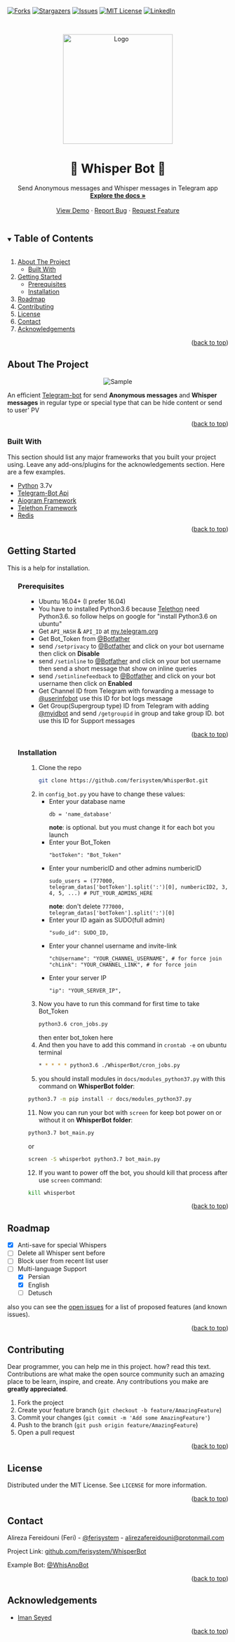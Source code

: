 <a name="readme-top"></a>
<!-- PROJECT SHIELDS -->
[![Forks][forks-shield]][forks-url]
[![Stargazers][stars-shield]][stars-url]
[![Issues][issues-shield]][issues-url]
[![MIT License][license-shield]][license-url]
[![LinkedIn][linkedin-shield]][linkedin-url]


<!-- PROJECT LOGO -->
<br />
<p align="center">
  <a href="https://github.com/ferisystem/WhisperBot">
    <img src="https://raw.githubusercontent.com/ferisystem/ferisystem/files/files/whisperbot/logo.jpg" alt="Logo" width="250" height="250">
  </a>

  <h1 align="center">💌 Whisper Bot 💬</h3>

  <p align="center">
    Send Anonymous messages and Whisper messages in Telegram app
    <br />
    <a href="#getting-started"><strong>Explore the docs »</strong></a>
    <br />
    <br />
    <a href="https://telegram.me/WhisAnoBot">View Demo</a>
    ·
    <a href="https://github.com/ferisystem/WhisperBot/issues">Report Bug</a>
    ·
    <a href="https://github.com/ferisystem/WhisperBot/issues">Request Feature</a>
  </p>
</p>



<!-- TABLE OF CONTENTS -->
<details open="open">
  <summary><h2 style="display: inline-block">Table of Contents</h2></summary>
  <ol>
    <li>
      <a href="#about-the-project">About The Project</a>
      <ul>
        <li><a href="#built-with">Built With</a></li>
      </ul>
    </li>
    <li>
      <a href="#getting-started">Getting Started</a>
      <ul>
        <li><a href="#prerequisites">Prerequisites</a></li>
        <li><a href="#installation">Installation</a></li>
      </ul>
    </li>
    <li><a href="#roadmap">Roadmap</a></li>
    <li><a href="#contributing">Contributing</a></li>
    <li><a href="#license">License</a></li>
    <li><a href="#contact">Contact</a></li>
    <li><a href="#acknowledgements">Acknowledgements</a></li>
  </ol>
</details>
<p align="right">(<a href="#readme-top">back to top</a>)</p>

<!-- ABOUT THE PROJECT -->
## About The Project

<p align="center">
<img src="https://raw.githubusercontent.com/ferisystem/ferisystem/files/files/whisperbot/Capture.JPG" alt="Sample" align="center">
</p>

An efficient [Telegram-bot](https://core.telegram.org/bots/api) for send **Anonymous messages** and **Whisper messages** in regular type or special type that can be hide content or send to user' PV
<p align="right">(<a href="#readme-top">back to top</a>)</p>


### Built With

This section should list any major frameworks that you built your project using. Leave any add-ons/plugins for the acknowledgements section. Here are a few examples.
* [Python](https://python.org) 3.7v
* [Telegram-Bot Api](https://core.telegram.org/bots/api)
* [Aiogram Framework](https://github.com/aiogram/aiogram)
* [Telethon Framework](https://github.com/LonamiWebs/Telethon)
* [Redis](https://github.com/andymccurdy/redis-py)
<p align="right">(<a href="#readme-top">back to top</a>)</p>


<!-- GETTING STARTED -->
## Getting Started

This is a help for installation.

<ul>

### Prerequisites

<ul>

* Ubuntu 16.04+ (I prefer 16.04)
* You have to installed Python3.6 because [Telethon](https://github.com/LonamiWebs/Telethon) need Python3.6. so follow helps on google for "install Python3.6 on ubuntu"
* Get ```API_HASH``` & ```API_ID``` at [my.telegram.org](https://my.telegram.org/)
* Get Bot_Token from [@Botfather](https://telegram.me/botfather)
* send ```/setprivacy``` to [@Botfather](https://telegram.me/botfather) and click on your bot username then click on **Disable**
* send ```/setinline``` to [@Botfather](https://telegram.me/botfather) and click on your bot username then send a short message that show on inline queries
* send ```/setinlinefeedback``` to [@Botfather](https://telegram.me/botfather) and click on your bot username then click on **Enabled**
* Get Channel ID from Telegram with forwarding a message to [@userinfobot](https://telegram.me/userinfobot) use this ID for bot logs message
* Get Group(Supergroup type) ID from Telegram with adding [@myidbot](https://telegram.me/myidbot) and send ```/getgroupid``` in group and take group ID. bot use this ID for Support messages
</ul>
<p align="right">(<a href="#readme-top">back to top</a>)</p>



### Installation

<ul>

1. Clone the repo
   ```sh
   git clone https://github.com/ferisystem/WhisperBot.git
   ```
2. in `config_bot.py` you have to change these values:
     - Enter your database name
       ```PY
       db = 'name_database'
       ```
       **note**: is optional. but you must change it for each bot you launch
     - Enter your Bot_Token
       ```PY
       "botToken": "Bot_Token"
       ```
    - Enter your numbericID and other admins numbericID
       ```PY
       sudo_users = (777000, telegram_datas['botToken'].split(':')[0], numbericID2, 3, 4, 5, ...) # PUT_YOUR_ADMINS_HERE
       ```
       **note**: don't delete ```777000, telegram_datas['botToken'].split(':')[0]```
    - Enter your ID again as SUDO(full admin)
       ```PY
       "sudo_id": SUDO_ID,
       ```
    - Enter your channel username and invite-link
       ```PY
       "chUsername": "YOUR_CHANNEL_USERNAME", # for force join
       "chLink": "YOUR_CHANNEL_LINK", # for force join
       ```
    - Enter your server IP
       ```PY
       "ip": "YOUR_SERVER_IP",
       ```
8. Now you have to run this command for first time to take Bot_Token
   ```sh
   python3.6 cron_jobs.py
   ```
   then enter bot_token here
9. And then you have to add this command in `crontab -e` on ubuntu terminal
   ```sh
   * * * * * python3.6 ./WhisperBot/cron_jobs.py
   ```
10. you should install modules in `docs/modules_python37.py` with this command on **WhisperBot folder**:
   ```sh
   python3.7 -m pip install -r docs/modules_python37.py
   ```
11. Now you can run your bot with `screen` for keep bot power on or without it on **WhisperBot folder**:
   ```sh
   python3.7 bot_main.py
   ```
   or
   ```sh
   screen -S whisperbot python3.7 bot_main.py
   ```
12. If you want to power off the bot, you should kill that process after use `screen` command:
   ```sh
   kill whisperbot
   ```


</ul>
</ul>
<p align="right">(<a href="#readme-top">back to top</a>)</p>



<!-- ROADMAP -->
## Roadmap

- [x] Anti-save for special Whispers
- [ ] Delete all Whisper sent before
- [ ] Block user from recent list user
- [ ] Multi-language Support
    - [x] Persian
    - [x] English
    - [ ] Detusch

also you can see the [open issues](https://github.com/ferisystem/WhisperBot/issues) for a list of proposed features (and known issues).
<p align="right">(<a href="#readme-top">back to top</a>)</p>



<!-- CONTRIBUTING -->
## Contributing

Dear programmer, you can help me in this project. how? read this text.
Contributions are what make the open source community such an amazing place to be learn, inspire, and create. Any contributions you make are **greatly appreciated**.

1. Fork the project
2. Create your feature branch (`git checkout -b feature/AmazingFeature`)
3. Commit your changes (`git commit -m 'Add some AmazingFeature'`)
4. Push to the branch (`git push origin feature/AmazingFeature`)
5. Open a pull request
<p align="right">(<a href="#readme-top">back to top</a>)</p>



<!-- LICENSE -->
## License

Distributed under the MIT License. See `LICENSE` for more information.
<p align="right">(<a href="#readme-top">back to top</a>)</p>



<!-- CONTACT -->
## Contact

Alireza Fereidouni (Feri) - [@ferisystem](https://telegram.me/ferisystem) - alirezafereidouni@protonmail.com

Project Link: [github.com/ferisystem/WhisperBot](https://github.com/ferisystem/WhisperBot)

Example Bot: [@WhisAnoBot](https://telegram.me/WhisAnoBot)
<p align="right">(<a href="#readme-top">back to top</a>)</p>



<!-- ACKNOWLEDGEMENTS -->
## Acknowledgements
* [Iman Seyed](https://github.com/mzd245)
<p align="right">(<a href="#readme-top">back to top</a>)</p>



<!-- MARKDOWN LINKS & IMAGES -->
[forks-shield]: https://img.shields.io/github/forks/ferisystem/WhisperBot.svg?style=for-the-badge
[forks-url]: https://github.com/ferisystem/WhisperBot/network/members
[stars-shield]: https://img.shields.io/github/stars/ferisystem/WhisperBot.svg?style=for-the-badge
[stars-url]: https://github.com/ferisystem/WhisperBot/stargazers
[issues-shield]: https://img.shields.io/github/issues/ferisystem/WhisperBot.svg?style=for-the-badge
[issues-url]: https://github.com/ferisystem/WhisperBot/issues
[license-shield]: https://img.shields.io/github/license/ferisystem/WhisperBot.svg?style=for-the-badge
[license-url]: https://github.com/ferisystem/WhisperBot/blob/main/LICENSE
[linkedin-shield]: https://img.shields.io/badge/-LinkedIn-black.svg?style=for-the-badge&logo=linkedin&colorB=555
[linkedin-url]: https://linkedin.com/in/alireza-fereidouni-852bb11b1
[product-screenshot]: img/screenshot.png
